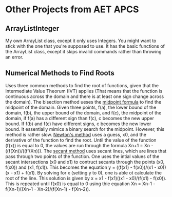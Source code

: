 # Other Projects from AET APCS
## ArrayListInteger
My own ArrayList class, except it only uses Integers. You might want to stick with the one that you're supposed to use. It has the basic functions of the ArrayList class, except it skips invalid commands rather than throwing an error.

## Numerical Methods to Find Roots
Uses three common methods to find the root of functions, given that the Intermediate Value Theorum (IVT) applies (That means that the function is continuous across the domain and there is at least one sign change across the domain). 
The bisection method ueses the [midpoint formula](https://www.khanacademy.org/math/geometry/hs-geo-analytic-geometry/hs-geo-distance-and-midpoints/a/midpoint-formula) to find the midpoint of the domain. Given three points, f(a), the lower bound of the domain, f(b), the upper bound of the domain, and f(c), the midpoint of the domain, if f(a) has a different sign than f(c), c becomes the new upper bound. If f(b) and f(c) have different signs, c becomes the new lower bound. It essentially mimics a binary search for the midpoint. However, this method is rather slow. 
[Newton's method](https://en.wikipedia.org/wiki/Newton%27s_method) uses a guess, x0, and the derivative of the function to find the root. Until the value of the function (f(x)) is equal to 0, the values are run through the formula Xn+1 = Xn - ((f(Xn))/((f'(Xn))). 
The [secant method](https://en.wikipedia.org/wiki/Secant_method) uses secant lines, which are lines that pass through two points of the function. One uses the intial values of the secant intersections (x0 and x1) to contruct secants through the points (x0, f(x0)) and (x1, f(x1)). This becomes the equation y = ((f(x1) - f(x0))/(x1 - x0))(x - x1) + f(x1). By solving for x (setting y to 0), one is able ot calculate the root of the line. This solution is given by x = x1 - f(x1)((x1 - x0)/(f(x1) - f(x0)). This is repeated until f(x0) is equal to 0 using thie equation Xn = Xn-1 - f(Xn-1)((Xn-1 - Xn-2)/(f(Xn-1) - f(Xn-2)).
